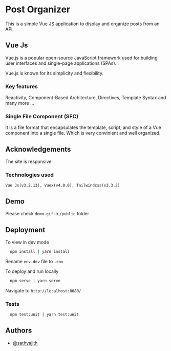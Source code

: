 
# Post Organizer

This is a simple Vue JS application to display and organize posts from an API 


## Vue Js
 Vue.js is a popular open-source JavaScript framework used for building user interfaces and single-page applications (SPAs).

Vue.js is known for its simplicity and flexibility.

### Key features
Reactivity, 
Component-Based Architecture, 
Directives,
Template Syntax and many more ...

### Single File Component (SFC)
It is a file format that encapsulates the template, script, and style of a Vue component into a single file.  Which is very convinient and well organized.
## Acknowledgements

The site is responsive 

### Technologies used
`Vue Js(v3.2.13), Vuex(v4.0.0), Tailwindcss(v3.3.2)`
## Demo

Please check `demo.gif` in `/public` folder


## Deployment

To view in dev mode

```bash
  npm install | yarn install
```
Rename `env.dev` file to `.env`

To deploy and run locally

```bash
  npm serve | yarn serve
```
Navigate to `http://localhost:8080/`

### Tests
```bash
  npm test:unit | yarn test:unit
```
## Authors

- [@sathyajith](https://github.com/lakmalsathyajith)

